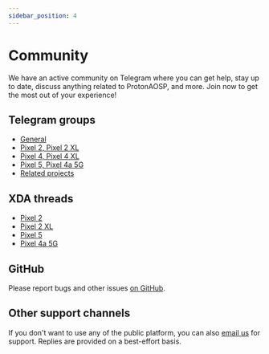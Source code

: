 ```yaml
---
sidebar_position: 4
---
```


# Community

We have an active community on Telegram where you can get help, stay up to date, discuss anything related to ProtonAOSP, and more. Join now to get the most out of your experience!

## Telegram groups

- [General](https://t.me/protonaosp)
- [Pixel 2, Pixel 2 XL](https://t.me/proton_p2)
- [Pixel 4, Pixel 4 XL](https://t.me/proton_p4)
- [Pixel 5, Pixel 4a 5G](https://t.me/proton_p5)
- [Related projects](https://t.me/proton_releases)

## XDA threads

- [Pixel 2](https://forum.xda-developers.com/t/rom-pixel-2-official-protonaosp-11-3-1.4188111/)
- [Pixel 2 XL](https://forum.xda-developers.com/t/rom-pixel-2-xl-official-protonaosp-11-3-3.4188109/)
- [Pixel 5](https://forum.xda-developers.com/t/rom-pixel-5-official-protonaosp-11.4188129/)
- [Pixel 4a 5G](https://forum.xda-developers.com/t/rom-pixel-4a-5g-official-protonaosp-11-3-0.4203755/)

## GitHub

Please report bugs and other issues [on GitHub](https://github.com/ProtonAOSP/android_manifest/issues/new).

## Other support channels

If you don't want to use any of the public platform, you can also [email us](mailto:protonaosp.support@kdrag0n.dev) for support. Replies are provided on a best-effort basis.

